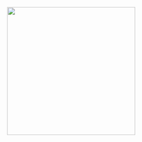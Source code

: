 
<img src="https://github.com/HyejunShin/study/blob/main/ml-definitive-guide/cover.jpg" width="300">
